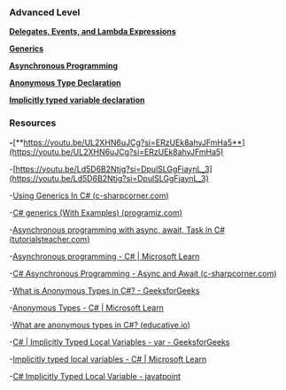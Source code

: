 

### Advanced Level

[**Delegates, Events, and Lambda Expressions**](https://www.linkedin.com/pulse/chapter-9-delegates-lambdas-events-elahe-dorani)

[**Generics**](https://www.geeksforgeeks.org/c-sharp-generics-introduction/)

[**Asynchronous Programming**](https://www.tutorialsteacher.com/articles/asynchronous-programming-with-async-await-task-csharp)

[**Anonymous Type Declaration**](https://www.tutorialsteacher.com/articles/asynchronous-programming-with-async-await-task-csharp)

[**Implicitly typed variable declaration**](https://learn.microsoft.com/en-us/dotnet/csharp/programming-guide/classes-and-structs/implicitly-typed-local-variables)

### Resources

**-**[**https://youtu.be/UL2XHN6uJCg?si=ERzUEk8ahyJFmHa5**](https://youtu.be/UL2XHN6uJCg?si=ERzUEk8ahyJFmHa5)

-[https://youtu.be/Ld5D6B2Ntjg?si=DpulSLGgFiaynL_3](https://youtu.be/Ld5D6B2Ntjg?si=DpulSLGgFiaynL_3)

-[Using Generics In C# (](https://www.c-sharpcorner.com/UploadFile/84c85b/using-generics-with-C-Sharp/)[c-sharpcorner.com](http://c-sharpcorner.com/)[)](https://www.c-sharpcorner.com/UploadFile/84c85b/using-generics-with-C-Sharp/)

-[C# generics (With Examples) (](https://www.programiz.com/csharp-programming/generics)[programiz.com](http://programiz.com/)[)](https://www.programiz.com/csharp-programming/generics)

-[Asynchronous programming with async, await, Task in C# (](https://www.tutorialsteacher.com/articles/asynchronous-programming-with-async-await-task-csharp)[tutorialsteacher.com](http://tutorialsteacher.com/)[)](https://www.tutorialsteacher.com/articles/asynchronous-programming-with-async-await-task-csharp)

-[Asynchronous programming - C# | Microsoft Learn](https://learn.microsoft.com/en-us/dotnet/csharp/asynchronous-programming/)

-[C# Asynchronous Programming - Async and Await (](https://www.c-sharpcorner.com/UploadFile/dacca2/asynchronous-programming-in-C-Sharp-5-0-part-1-understand-async/)[c-sharpcorner.com](http://c-sharpcorner.com/)[)](https://www.c-sharpcorner.com/UploadFile/dacca2/asynchronous-programming-in-C-Sharp-5-0-part-1-understand-async/)

-[What is Anonymous Types in C#? - GeeksforGeeks](https://www.geeksforgeeks.org/c-sharp-anonymous-types/)

-[Anonymous Types - C# | Microsoft Learn](https://learn.microsoft.com/en-us/dotnet/csharp/fundamentals/types/anonymous-types)

-[What are anonymous types in C#? (](https://www.educative.io/answers/what-are-anonymous-types-in-c-sharp)[educative.io](http://educative.io/)[)](https://www.educative.io/answers/what-are-anonymous-types-in-c-sharp)

-[C# | Implicitly Typed Local Variables - var - GeeksforGeeks](https://www.geeksforgeeks.org/c-sharp-implicitly-typed-local-variables-var/)

-[Implicitly typed local variables - C# | Microsoft Learn](https://learn.microsoft.com/en-us/dotnet/csharp/programming-guide/classes-and-structs/implicitly-typed-local-variables)

-[C# Implicitly Typed Local Variable - javatpoint](https://www.javatpoint.com/csharp-implicitly-typed-local-variable)